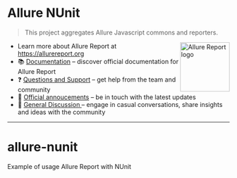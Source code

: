 # Allure NUnit

> This project aggregates Allure Javascript commons and reporters.

<img src="https://allurereport.org/public/img/allure-report.svg" alt="Allure Report logo" align="right" style="width:8em;">

- Learn more about Allure Report at https://allurereport.org
- 📚 [Documentation](https://allurereport.org/docs/) – discover official documentation for Allure Report
- ❓ [Questions and Support](https://github.com/orgs/allure-framework/discussions/categories/questions-support) – get help from the team and community
- 📢 [Official annoucements](https://github.com/orgs/allure-framework/discussions/categories/announcements) – be in touch with the latest updates
- 💬 [General Discussion ](https://github.com/orgs/allure-framework/discussions/categories/general-discussion) – engage in casual conversations, share insights and ideas with the community

---

# allure-nunit
Example of usage Allure Report with NUnit
